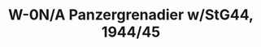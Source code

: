 ---
layout: product
title: "W-0N/A Panzergrenadier w/StG44, 1944/45"
price: "TBA" 
desc: "Maketa"
img_path: "/assets/img/RDM35011.jpg"
brand: "N/A"
available: false
special_offer: false
new: false
soon: false
cat: "010000"
subcat: "013100"
subsubcat: "0N/A"
sifra: "RDM35011"
popular: false
---